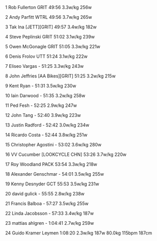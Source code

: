   1  Rob Fullerton  GRIT  49:56      3.3w/kg        256w        

  2  Andy Parfitt  WTRL  49:56      3.7w/kg        265w        

  3  Tak Ina  [JETT][GRIT]  49:57      3.4w/kg        182w        

  4  Steve Peplinski  GRIT  51:02      3.1w/kg        239w        

  5  Owen McGonagle  GRIT  51:05      3.3w/kg        221w        

  6  Denis Frolov  UTT  51:24      3.1w/kg        222w        

  7  Eliseo Vargas  -  51:25      3.3w/kg        243w        

  8  John Jeffries  [AA Bikes][GRIT]  51:25      3.2w/kg        215w        

  9  Kent Ryan  -  51:31      3.5w/kg        230w        

 10  Iain Darwood  -  51:35      3.2w/kg        258w        

 11  Ped Fesh  -  52:25      2.9w/kg        247w        

 12  John Tang  -  52:40      3.9w/kg        223w        

 13  Justin Radford  -  52:42      3.0w/kg        234w        

 14  Ricardo Costa  -  52:44      3.8w/kg        251w        

 15  Christopher Agostini  -  53:02      3.6w/kg        280w        

 16  VV Cucumber  [LOOKCYCLE CHN]  53:26      3.7w/kg        220w        

 17  Roy Woodland  PACK  53:54      3.3w/kg        218w        

 18  Alexander Genschmar  -  54:01      3.5w/kg        255w        

 19  Kenny Desnyder  GCT  55:53      3.5w/kg        231w        

 20  david gulick  -  55:55      2.8w/kg        238w        

 21  Francis Balboa  -  57:27      3.5w/kg        255w        

 22  Linda Jacobsson  -  57:33      3.4w/kg        187w        

 23  mattias ahlgren  -  1:04:41      2.7w/kg        259w        

 24  Guido Kramer  Leymen  1:08:20      2.3w/kg        187w                                                        80.0kg        115bpm                187cm                

